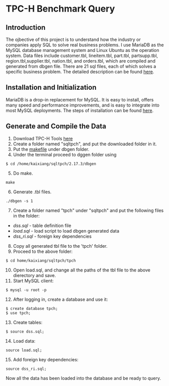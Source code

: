 # TPC-H Benchmark Query

## Introduction

The ojbective of this project is to understand how the industry or companies apply SQL to solve real business problems. I use MariaDB as the MySQL database management system and Linux Ubuntu as the operation system. Data files include customer.tbl, lineitem.tbl, part.tbl, partsupp.tbl, region.tbl,supplier.tbl, nation.tbl, and orders.tbl, which are compiled and generated from dbgen file. There are 21 sql files, each of which solves a specific business problem. The detailed description can be found [here](http://www.tpc.org/tpc_documents_current_versions/pdf/tpc-h_v2.17.3.pdf).
## Installation and Initialization

MariaDB is a drop-in replacement for MySQL. It is easy to install, offers many speed and performance improvements, and is easy to integrate into most MySQL deployments. The steps of installation can be found [here](https://www.liquidweb.com/kb/how-to-install-mariadb-5-5-on-ubuntu-14-04-lts/).

## Generate and Compile the Data

1. Download TPC-H Tools [here](http://www.tpc.org/tpc_documents_current_versions/download_programs/tools-download-request.asp?bm_type=TPC-H&bm_vers=2.17.3&mode=CURRENT-ONLY)
2. Create a folder named "sqltpch", and put the downloaded folder in it. 
3. Put the [makefile](https://github.com/hkxxswz8/SQL-TPCH/blob/master/makefile) under dbgen folder. 
4. Under the terminal proceed to dggen folder using
```
$ cd /home/kaixiang/sqltpch/2.17.3/dbgen
```
5. Do make. 
```
make
```
6. Generate .tbl files.
```
./dbgen -s 1
```
7. Create a folder named "tpch" under "sqltpch" and put the following files in the folder:
* *dss.sql* - table definition file
* *load.sql* - load script to load dbgen generated data
* *dss_ri.sql* - foreign key dependencies

8. Copy all generated tbl file to the 'tpch' folder.
9. Proceed to the above folder:
```
$ cd home/kaixiang/sqltpch/tpch
```
10. Open load.sql, and change all the paths of the tbl file to the above dierectory and save.
11. Start MySQL client:
```
$ mysql -u root -p 
```
12. After logging in, create a database and use it:
```
$ create database tpch;
$ use tpch;
```
13. Create tables:
```
$ source dss.sql;
```
14. Load data:
```
source load.sql;
```
15. Add foreign key dependencies:
```
source dss_ri.sql;
```

Now all the data has been loaded into the database and be ready to query. 
